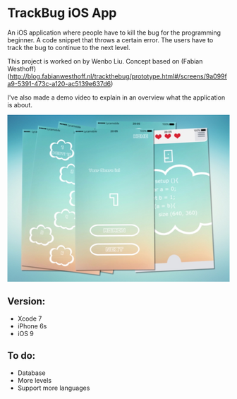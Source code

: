 # TrackBug iOS App

An iOS application where people have to kill the bug for the programming beginner. A code snippet that throws a certain error. The users have to track the bug to continue to the next level.

This project is worked on by Wenbo Liu. Concept based on (Fabian Westhoff)(http://blog.fabianwesthoff.nl/trackthebug/prototype.html#/screens/9a099fa9-5391-473c-a120-ac5139e637d6)

I've also made a demo video to explain in an overview what the application is about.

[![notification](trackapp.jpg)](https://vimeo.com/154067453)

## Version:

- Xcode 7
- iPhone 6s
- iOS 9


## To do:

- Database
- More levels
- Support more languages
